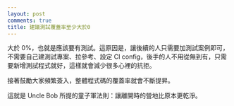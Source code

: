 ```yaml
---
layout: post
comments: true
title: 建議測試覆蓋率至少大於0
---
```




大於 0%，也就是應該要有測試。這原因是，讓後續的人只需要加測試案例即可，不需要自己建測試專案、拉參考、設定 CI config，後手的人不用從無到有，只需要新增測試程式就好，這樣就會減少很多心裡的抗拒。



接著鼓勵大家頻繁簽入，整體程式碼的覆蓋率就會不斷提昇。



這就是 Uncle Bob 所提的童子軍法則：讓離開時的營地比原本更乾淨。

